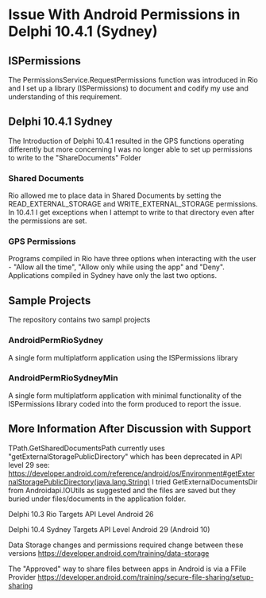 # Issue With Android Permissions in Delphi 10.4.1 (Sydney)

## ISPermissions
The PermissionsService.RequestPermissions function was introduced in Rio and I set up a library (ISPermissions) to document and codify my use and understanding of this requirement.
## Delphi 10.4.1 Sydney
The Introduction of Delphi 10.4.1 resulted in the GPS functions operating differently but more concerning I was no longer able to set up permissions to write to the "ShareDocuments" Folder
### Shared Documents
Rio allowed me to place data in Shared Documents by setting the READ_EXTERNAL_STORAGE and WRITE_EXTERNAL_STORAGE permissions. In 10.4.1 I get exceptions when I attempt to write to that directory even after the permissions are set.
### GPS Permissions
Programs compiled in Rio have three options when interacting with the user - "Allow all the time", "Allow only while using the app" and "Deny". Applications compiled in Sydney have only the last two options.
## Sample Projects
The repository contains two sampl projects
### AndroidPermRioSydney
A single form multiplatform application using the ISPermissions library
### AndroidPermRioSydneyMin
A single form multiplatform application with minimal functionality of the ISPermissions library coded into the form produced to report the issue.
## More Information After Discussion with Support
TPath.GetSharedDocumentsPath currently uses "getExternalStoragePublicDirectory" which has been deprecated in API level 29 see:
https://developer.android.com/reference/android/os/Environment#getExternalStoragePublicDirectory(java.lang.String)
I tried GetExternalDocumentsDir from Androidapi.IOUtils as suggested and the files are saved but they buried under files/documents in the application folder.

Delphi 10.3 Rio Targets API Level Android 26

Delphi 10.4 Sydney Targets API Level Android 29 (Android 10)

Data Storage changes and permissions required change between these versions https://developer.android.com/training/data-storage
 
The "Approved" way to share files between apps in Android is via a FFile Provider https://developer.android.com/training/secure-file-sharing/setup-sharing



